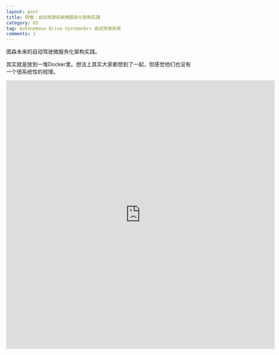 ```yaml
---
layout: post
title: 转载：自动驾驶系统微服务化架构实践
category: OS
tag: Autonomous Drive System<br> 自动驾驶系统 
comments: 1
---
```


图森未来的自动驾驶微服务化架构实践。

其实就是放到一堆Docker里。想法上其实大家都想到了一起，但感觉他们也没有一个很系统性的梳理。

<embed src="https://static001.geekbang.org/con/33/pdf/1032794887/file/%E3%80%90%E4%BF%AE%E6%94%B9%E5%90%8E%E5%8F%91%E5%B8%83%E3%80%91%E6%9C%80%E7%BB%88%E7%89%88-%E6%9D%8E%E6%B5%B7%E6%B3%89-%E8%87%AA%E5%8A%A8%E9%A9%BE%E9%A9%B6%E7%B3%BB%E7%BB%9F%E5%BE%AE%E6%9C%8D%E5%8A%A1%E5%8C%96%E6%9E%B6%E6%9E%84%E5%AE%9E%E8%B7%B5.pdf" width="720" height="720">
